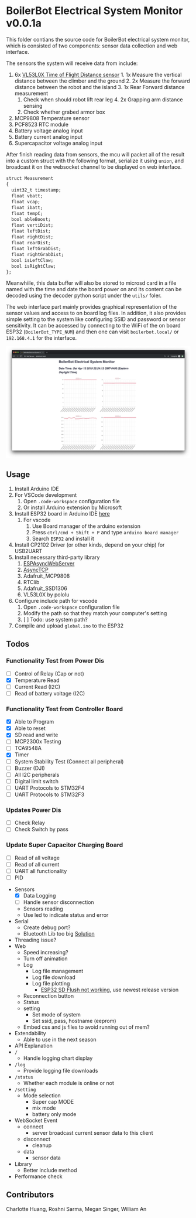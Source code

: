 # BoilerBot Electrical System Monitor v0.0.1a

This folder contians the source code for BoilerBot electrical system monitor, which is consisted of two components: sensor data collection and web interface.

The sensors the system will receive data from include:
  1. 6x [VL53L0X Time of Flight Distance sensor](https://www.adafruit.com/product/3317)
    1. 1x Measure the vertical distance between the climber and the ground
    2. 2x Measure the forward distance between the robot and the island
    3. 1x Rear Forward distance measurement
       1. Check when should robot lift rear leg 
    4. 2x Grapping arm distance sensing
       1. Check whether grabed armor box
 1. MCP9808 Temperature sensor
 2. PCF8523 RTC module
 3. Battery voltage analog input
 4. Battery current analog input
 5. Supercapacitor voltage analog input

After finish reading data from sensors, the mcu will packet all of the result into a custom struct with the following format, serialize it using `union`, and broadcast it on the websocket channel to be displayed on web interface.

    struct Measurement
    {
      uint32_t timestamp;
      float vbatt;
      float vcap;
      float ibatt;
      float tempC;
      bool ableBoost;
      float vertiDist;
      float leftDist;
      float rightDist;
      float rearDist;
      float leftGrabDist;
      float rightGrabDist;
      bool isLeftClaw;
      bool isRightClaw;
    };

Meanwhiile, this data buffer will also be stored to microsd card in a file named with the time and date the board power on and its content can be decoded using the decoder python script under the `utils/` foler.

The web interface part mainly provides graphical representation of the sensor values and access to on board log files. In addition, it also provides simple setting to the system like configuring SSID and password or sensor sensitivity. It can be accessed by connecting to the WiFi of the on board ESP32 (`BoilerBot_TYPE_NUM`) and then one can visit `boilerbot.local/` or `192.168.4.1` for the interface.

![Web interface](resource/images/web_interface.png)

## Usage

1. Install Arduino IDE 
2. For VSCode development
      1. Open `.code-workspace` configuration file
      2. Or install Arduino extension by Microsoft
3. Install ESP32 board in Arduino IDE [here](https://github.com/espressif/arduino-esp32/blob/master/docs/arduino-ide/boards_manager.md)
      1. For vscode
         1. Use Board manager of the arduino extension
         2. Press `ctrl/cmd + Shift + P` and type `arduino board manager`
         3. Search `ESP32` and install it
4. Install CP2102 Driver (or other kinds, depend on your chip) for USB2UART
5. Install necessary third-party library
     1. [ESPAsyncWebServer](https://github.com/me-no-dev/ESPAsyncWebServer#installation)
     2. [AsyncTCP](https://github.com/me-no-dev/AsyncTCP)
     3. Adafruit_MCP9808
     4. RTClib
     5. Adafruit_SSD1306
     6. VL53L0X by pololu
6. Configure include path for vscode
      1. Open `.code-workspace` configuration file
      2. Modify the path so that they match your computer's setting
      3. [ ] Todo: use system path?
7. Compile and upload `global.ino` to the ESP32

## Todos

### Functionality Test from Power Dis
- [ ] Control of Relay (Cap or not)
- [x] Temperature Read
- [ ] Current Read (I2C)
- [ ] Read of battery voltage (I2C)

### Functionality Test from Controller Board
- [x] Able to Program
- [x] Able to reset
- [x] SD read and write
- [ ] MCP2300x Testing
- [ ] TCA9548A
- [x] Timer
- [ ] System Stability Test (Connect all peripheral)
- [ ] Buzzer (DJI)
- [ ] All I2C peripherals
- [ ] Digital limit switch
- [ ] UART Protocols to STM32F4
- [ ] UART Protocols to STM32F3

### Updates Power Dis
- [ ] Check Relay
- [ ] Check Switch by pass

### Update Super Capacitor Charging Board
- [ ] Read of all voltage
- [ ] Read of all current
- [ ] UART all functionality
- [ ] PID

* Sensors
  * [x] Data Logging
  * [ ] Handle sensor disconnection
  * Sensors reading
  * Use led to indicate status and error
* Serial
  * Create debug port?
  * Bluetooth Lib too big [Solution](https://github.com/SensorsIot/Bluetooth-BLE-on-Arduino-IDE/issues/3)
* Threading issue?
* Web
  * Speed increasing?
  * Turn off animation
  * Log
    * Log file management
    * Log file download
    * Log file plotting
      * [ESP32 SD Flush not working](https://github.com/espressif/arduino-esp32/issues/1293), use newest release version
  * Reconnection button
  * Status
  * setting
    * Set mode of system
    * Set ssid, pass, hostname (eeprom)
  * Embed css and js files to avoid running out of mem?
* Extendability
  * Able to use in the next season
* API Explanation
* `/`
  * Handle logging chart display
* `/log`
  * Provide logging file downloads 
* `/status`
  * Whether each module is online or not
* `/setting`
  * Mode selection
    * Super cap MODE
    * mix mode
    * battery only mode
* WebSocket Event
  * connect
    * server broadcast current sensor data to this client
  * disconnect
    * cleanup
  * data
    * sensor data
* Library
  * Better include method
* Performance check

## Contributors

Charlotte Huang, Roshni Sarma, Megan Singer, William An